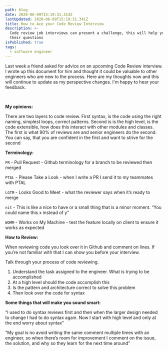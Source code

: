 ```yaml
---
path: blog
date: 2020-06-09T15:19:31.314Z
lastUpdated: 2020-06-09T15:19:31.341Z
title: How to Ace your Code Review Interview
description: >-
  Code review job interviews can present a challenge, this will help you pass
  their questions
isPublished: true
tags:
  - software engineer
---
```


Last week a friend asked for advice on an upcoming Code Review interview. I wrote up this document for him and thought it could be valuable to other engineers who are new to the process. Here are my thoughts now and this will continue to update as my perspective changes. I'm happy to hear your feedback.

<br />

**My opinions:**

There are two layers to code review. First syntax, is the code using the right naming, simplest loops, correct patterns. Second is is the high level, is the code extensible, how does this interact with other modules and classes. The first is what 90% of reviews are and senior engineers do the second. You can say, that you are confident in the first and want to strive for the second

**Terminology:**

`PR` - Pull Request - Github terminology for a branch to be reviewed then merged

`PTAL` - Please Take a Look - when I write a PR I send it to my teammates with PTAL

`LGTM` - Looks Good to Meet - what the reviewer says when it’s ready to merge

`nit` - This is like a nice to have or a small thing that is a minor moment. “You could name this x instead of y”

`WOMM` - Works on My Machine - test the feature locally on client to ensure it works as expected

**How to Review:**

When reviewing code you look over it in Github and comment on lines. If you’re not familiar with that I can show you before your interview.

Talk through your process of code reviewing.

1. Understand the task assigned to the engineer. What is trying to be accomplished
2. At a high level should the code accomplish this
3. Is the pattern and architecture correct to solve this problem
4. Then look over the code for syntax

**Some things that will make you sound smart:**

“I used to do syntax reviews first and then when the larger design needed to change I had to do syntax again. Now I start with high level and only at the end worry about syntax”

“My goal is no avoid writing the same comment multiple times with an engineer, so when there’s room for improvement I comment on the issue, the solution, and why so they learn for the next time around”
